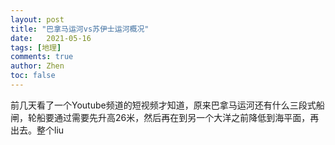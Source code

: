 ```yaml
---
layout: post
title: "巴拿马运河vs苏伊士运河概况"
date:   2021-05-16
tags: [地理]
comments: true
author: Zhen
toc: false
---
```

前几天看了一个Youtube频道的短视频才知道，原来巴拿马运河还有什么三段式船闸，轮船要通过需要先升高26米，然后再在到另一个大洋之前降低到海平面，再出去。整个liu
<!--stackedit_data:
eyJoaXN0b3J5IjpbLTE2MjQ3MTY1ODIsMjIzMDE3NjE4XX0=
-->